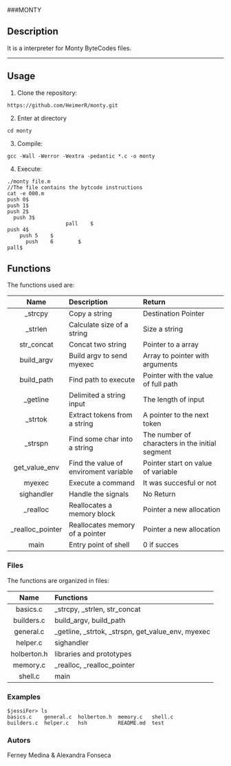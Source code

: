 ###MONTY

## Description

It is a interpreter for Monty ByteCodes files.

***

## Usage

1. Clone the repository:
```console
https://github.com/HeimerR/monty.git
```

2. Enter at directory
```console
cd monty
```

3. Compile:
```console
gcc -Wall -Werror -Wextra -pedantic *.c -o monty
```

4. Execute:
```console
./monty file.m
//The file contains the bytcode instructions
cat -e 000.m
push 0$
push 1$
push 2$
  push 3$
                   pall    $
push 4$
    push 5    $
      push    6        $
pall$
```

## Functions

The functions used are:

|Name | Description | Return|
|:--: | :-- | :--|
|_strcpy | Copy a string| Destination Pointer|
|_strlen | Calculate size of a string | Size a string|
|str_concat | Concat two string | Pointer to a array|
|build_argv | Build argv to send myexec | Array to pointer with arguments|
|build_path | Find path to execute | Pointer with the value of full path|
|_getline | Delimited a string input | The length of input|
|_strtok | Extract tokens from a string | A pointer to the next token|
|_strspn | Find some char into a string | The number of characters in the initial segment|
|get_value_env | Find the value of enviroment variable | Pointer start on value of variable|
|myexec | Execute a command | It was succesful or not|
|sighandler | Handle the signals | No Return|
|_realloc | Reallocates a memory block | Pointer a new allocation|
|_realloc_pointer | Reallocates memory of a pointer | Pointer a new allocation|
|main | Entry point of shell |  0 if succes|

### Files

The functions are organized in files:

Name | Functions
:--: | :--
basics.c | _strcpy, _strlen, str_concat
builders.c | build_argv, build_path
general.c | _getline, _strtok, _strspn, get_value_env, myexec
helper.c | sighandler
holberton.h | libraries and prototypes
memory.c | _realloc, _realloc_pointer
shell.c | main

### Examples

```console
$jessiFer> ls
basics.c    general.c  holberton.h  memory.c   shell.c
builders.c  helper.c   hsh          README.md  test
```

### Autors

Ferney Medina & Alexandra Fonseca
